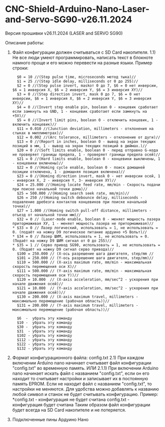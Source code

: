 # CNC-Shield-Arduino-Nano-Laser-and-Servo-SG90-v26.11.2024

Версия прошивки v26.11.2024 (LASER and SERVO SG90)

Описание работы:
1) Файл конфигурации должен считываться с SD Card накопителя.
   1.1) Не все люди умеют программировать, написать текст в блокноте намного проще и его можно перевести на разные языки.
        Пример строки:
   
         $0 = 10 //(Step pulse time, microseconds метод тыка)//
         $1 = 25 //(Step idle delay, milliseconds от 0 до 255)//
         $2 = 0 //(Step pulse invert, maskот 0 до 7, $6 = 0 нет инверсии, $6 = 1 инверсия X, $6 = 2 инверсия Y, $6 = 3 инверсия XY)//
         $3 = 0 //(Step direction invert, mask 0 до 7, $6 = 0 нет инверсии, $6 = 1 инверсия X, $6 = 2 инверсия Y, $6 = 3 инверсия XY)//
         $4 = 0 //(Invert step enable pin, boolean 0 - концевик сработает если замкнуть на GND, 1 - концевик сработает если замкнуть на +5V)//
         $5 = 0 //(Invert limit pins, boolean 0 - отключить концевик, 1 - включить концевик)//
         $11 = 0.010 //(Junction deviation, millimeters - отклонения на стыках в миллиметрах)//
         $12 = 0.002 //(Arc tolerance, millimeters - отклонение от дуги)//
         $13 = 0 //(Report in inches, boolean 0 - вывод на экран текущих позиций в мм, 1 - вывод на экран текущих позиций в дюймах.)//
         $20 = 0 //(Soft limits enable, boolean 0 - перед отправко G-кода не проверяет границы предела, 1 - проверяет границы предела осей)//
         $21 = 0 //(Hard limits enable, boolean 0 - концевики выключены, 1 - концевики включены)//
         $22 = 0 //(Homing cycle enable, boolean 0 - поиск домашней позиции отключена, 1 - домашняя позиция включена)//
         $23 = 0 //(Homing direction invert, mask 0 - нет инверсии осей, 1 - инверсия X, 2 - инверсия Y, 3- инверсия XY)//
         $24 = 25.000 //(Homing locate feed rate, mm/min - Скорость подачи при поиске начальной точки дома)//
         $25 = 500.000 //(Homing search seek rate, mm/min)//
         $26 = 250 //(Homing switch debounce delay, milliseconds - подавление дребезга контактов концевиков при поиске начальной точки)//
         $27 = 1.000 //(Homing switch pull-off distance, millimeters - отъезд от начальной точки мм)//
         $32 = 0 // (Laser-mode enable, boolean 0 - меняет мощность лазера притормаживая ХУ, 1 - меняет мощность лазера не притормаживая)//
       * $33 = 0 // Лазер логический, использовать = 1, не использовать = 0. (подаёт на ножку D9 логическое питание ардуино +5 Вольт)//
       * $34 = 0 // Лазер ШИМ, использовать = 1, не использовать = 0. (Подаёт на ножку D9 ШИМ сигнал от 0 до 255)//
       * $35 = 1 // Серво привод SG90, использовать = 1, не использовать = 0. (Подаёт на ножку D9 сигнал серво привода)//
         $100 = 250.000 // (X-ось разрешение шага двигателя, step/mm // 
         $101 = 250.000 // (Y-ось разрешение шага двигателя, step/mm)//
         $110 = 500.000 // (X-axis maximum rate, mm/min - максимальная скорость перемещения оси X)//
         $111 = 500.000 // (Y-axis maximum rate, mm/min - максимальная скорость перемещения оси Y))//
         $120 = 10.000  // (X-axis acceleration, mm/sec^2 - ускорения при начале движения осей)//
         $121 = 10.000  // (Y-axis acceleration, mm/sec^2 - ускорения при начале движения осей))//
         $130 = 200.000 // (X-axis maximum travel, millimeters - максимально перемещение (рабочая область))//
         $131 = 200.000 // (Y-axis maximum travel, millimeters - максимально перемещение (рабочая область))//
                  
         $6  -  убрать эту команду
         $10 -  убрать эту команду
         $30 -  убрать эту команду
         $31  - убрать эту команду  
         $102 - убрать эту команду
         $112 - убрать эту команду
         $122 - убрать эту команду
         $132 - убрать эту команду

3) Формат конфигурационного файла: config.txt
   2.1) При каждом включении Arduino nano начинает считывает файл конфигурации "config.txt" во временную память.
   ИЛИ
   2.1.1) При включении Arduino nano начинает искать файл с названием "config.txt", если он его находит то считывает настройки и записывает их в постоянную память EPROM. Если не находит файл с названием "config.txt", то настройки не меняются. 
          Для удобства можно добавлять к названию любой символ и станок не будет считывать конфигурацию.
          Пример: 
                 *config.txt - конфигурация не будет считана 
                 config.txt - конфигурация будет считана
          Таким образом файл конфигурации будет всегда на SD Card накопителе и не потеряется.

4) Подключенные пины Ардуино Нано




